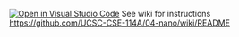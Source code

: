 [![Open in Visual Studio Code](https://classroom.github.com/assets/open-in-vscode-c66648af7eb3fe8bc4f294546bfd86ef473780cde1dea487d3c4ff354943c9ae.svg)](https://classroom.github.com/online_ide?assignment_repo_id=7856244&assignment_repo_type=AssignmentRepo)
See wiki for instructions https://github.com/UCSC-CSE-114A/04-nano/wiki/README
